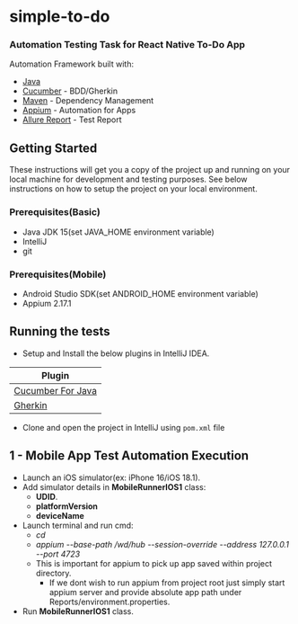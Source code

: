 # simple-to-do
### Automation Testing Task for React Native To-Do App

Automation Framework built with:

- [Java](https://www.java.com/en/)
- [Cucumber](https://cucumber.io/) - BDD/Gherkin
- [Maven](https://maven.apache.org/) - Dependency Management
- [Appium](https://appium.io/) - Automation for Apps
- [Allure Report](https://github.com/allure-framework/allure2) - Test Report

## Getting Started

These instructions will get you a copy of the project up and running on your local machine for
development and testing purposes. See below instructions on how to setup the project on your local
environment.

### Prerequisites(Basic)

-   Java JDK 15(set JAVA_HOME environment variable)
-   IntelliJ
-   git

### Prerequisites(Mobile)

-   Android Studio SDK(set ANDROID_HOME environment variable)
-   Appium 2.17.1

## Running the tests

-   Setup and Install the below plugins in IntelliJ IDEA.

| Plugin                                                                           |
| -------------------------------------------------------------------------------- |
| [Cucumber For Java](https://plugins.jetbrains.com/plugin/7212-cucumber-for-java) |
| [Gherkin](https://plugins.jetbrains.com/plugin/9164-gherkin)                     |

-   Clone and open the project in IntelliJ using `pom.xml` file

## 1 - Mobile App Test Automation Execution

- Launch an iOS simulator(ex: iPhone 16/iOS 18.1).
- Add simulator details in **MobileRunnerIOS1** class:
  - **UDID**.
  - **platformVersion**
  - **deviceName**
- Launch terminal and run cmd: 
  - _cd <project-root-dir>_
  - _appium --base-path /wd/hub --session-override --address 127.0.0.1 --port 4723_
  - This is important for appium to pick up app saved within project directory.
    - If we dont wish to run appium from project root just simply start appium server and provide absolute app path under Reports/environment.properties.
- Run **MobileRunnerIOS1** class.
